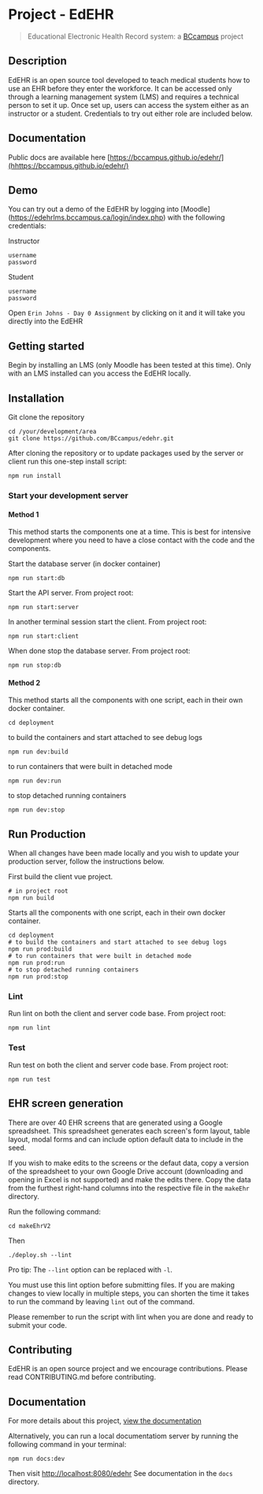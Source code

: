 # Project - EdEHR
> Educational Electronic Health Record system: a [BCcampus](https://bccampus.ca) project

## Description
EdEHR is an open source tool developed to teach medical students how to use an EHR before they enter the workforce. It can be accessed only through a learning management system (LMS) and requires a technical person to set it up. Once set up, users can access the system either as an instructor or a student. Credentials to try out either role are included below.

## Documentation
Public docs are available here [https://bccampus.github.io/edehr/](hhttps://bccampus.github.io/edehr/)

## Demo
You can try out a demo of the EdEHR by logging into [Moodle] (https://edehrlms.bccampus.ca/login/index.php) with the following credentials:

Instructor
```
username
password
```

Student
```
username
password
```

Open `Erin Johns - Day 0 Assignment` by clicking on it and it will take you directly into the EdEHR

## Getting started
Begin by installing an LMS (only Moodle has been tested at this time). Only with an LMS installed can you access the EdEHR locally.

## Installation
Git clone the repository
```
cd /your/development/area
git clone https://github.com/BCcampus/edehr.git
```

After cloning the repository or to update packages used by the server or client run this one-step install script:
```
npm run install
```
### Start your development server
#### Method 1
This method starts the components one at a time. This is best for intensive development where you need to have 
a close contact with the code and the components.

Start the database server (in docker container)
```
npm run start:db
```
Start the API server. From project root:
```
npm run start:server
```
In another terminal session start the client. From project root:
```
npm run start:client
```
When done stop the database server. From project root:
```
npm run stop:db
```

#### Method 2

This method starts all the components with one script, each in their own docker container.
```
cd deployment
```
to build the containers and start attached to see debug logs
```
npm run dev:build
```
to run containers that were built in detached mode
```
npm run dev:run
```
to stop detached running containers
```
npm run dev:stop
```


## Run Production

When all changes have been made locally and you wish to update your production server, follow the instructions below.

First build the client vue project.
```
# in project root
npm run build
```

Starts all the components with one script, each in their own docker container.
```
cd deployment
# to build the containers and start attached to see debug logs
npm run prod:build
# to run containers that were built in detached mode
npm run prod:run
# to stop detached running containers
npm run prod:stop
```

### Lint
Run lint on both the client and server code base. From project root:
```
npm run lint
```

### Test
Run test on both the client and server code base. From project root:
```
npm run test
```

## EHR screen generation
There are over 40 EHR screens that are generated using a Google spreadsheet. This spreadsheet generates each screen's form layout, table layout, modal forms and can include option default data to include in the seed.

If you wish to make edits to the screens or the defaut data, copy a version of the spreadsheet to your own Google Drive account (downloading and opening in Excel is not supported) and make the edits there. Copy the data from the furthest right-hand columns into the respective file in the ```makeEhr``` directory.

Run the following command:
```
cd makeEhrV2
```
Then
```
./deploy.sh --lint
```
Pro tip: The ```--lint``` option can be replaced with ```-l```. 

You must use this lint option before submitting files. If you are 
making changes to view locally in multiple steps, you can shorten the time it takes to run the command by leaving ```lint``` out of the command. 

Please remember to run the script with lint when you are done and ready to submit your code.


## Contributing
EdEHR is an open source project and we encourage contributions. Please read CONTRIBUTING.md before contributing.


## Documentation
For more details about this project, [view the documentation](https://bryan-gilbert.github.io/edehr/)

Alternatively, you can run a local documentatiom server by running the following command in your terminal:
```
npm run docs:dev
```
Then visit  [http://localhost:8080/edehr](http://localhost:8080/edehr) See documentation in the ```docs``` directory.

